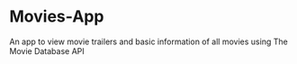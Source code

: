 # Movies-App
An app to view movie trailers and basic information of all movies using The Movie Database API

